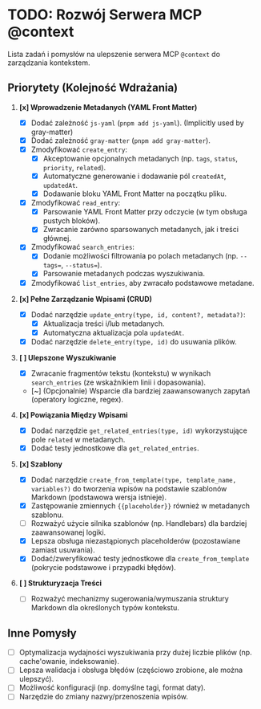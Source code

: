 # TODO: Rozwój Serwera MCP @context

Lista zadań i pomysłów na ulepszenie serwera MCP `@context` do zarządzania kontekstem.

## Priorytety (Kolejność Wdrażania)

1.  **[x] Wprowadzenie Metadanych (YAML Front Matter)**
    *   [x] Dodać zależność `js-yaml` (`pnpm add js-yaml`). (Implicitly used by gray-matter)
    *   [x] Dodać zależność `gray-matter` (`pnpm add gray-matter`).
    *   [x] Zmodyfikować `create_entry`:
        *   [x] Akceptowanie opcjonalnych metadanych (np. `tags`, `status`, `priority`, `related`).
        *   [x] Automatyczne generowanie i dodawanie pól `createdAt`, `updatedAt`.
        *   [x] Dodawanie bloku YAML Front Matter na początku pliku.
    *   [x] Zmodyfikować `read_entry`:
        *   [x] Parsowanie YAML Front Matter przy odczycie (w tym obsługa pustych bloków).
        *   [x] Zwracanie zarówno sparsowanych metadanych, jak i treści głównej.
    *   [x] Zmodyfikować `search_entries`:
        *   [x] Dodanie możliwości filtrowania po polach metadanych (np. `--tags=`, `--status=`).
        *   [x] Parsowanie metadanych podczas wyszukiwania.
    *   [x] Zmodyfikować `list_entries`, aby zwracało podstawowe metadane.

2.  **[x] Pełne Zarządzanie Wpisami (CRUD)**
    *   [x] Dodać narzędzie `update_entry(type, id, content?, metadata?)`:
        *   [x] Aktualizacja treści i/lub metadanych.
        *   [x] Automatyczna aktualizacja pola `updatedAt`.
    *   [x] Dodać narzędzie `delete_entry(type, id)` do usuwania plików.

3.  **[ ] Ulepszone Wyszukiwanie**
    *   [x] Zwracanie fragmentów tekstu (kontekstu) w wynikach `search_entries` (ze wskaźnikiem linii i dopasowania).
    *   [~] (Opcjonalnie) Wsparcie dla bardziej zaawansowanych zapytań (operatory logiczne, regex).

4.  **[x] Powiązania Między Wpisami**
    *   [x] Dodać narzędzie `get_related_entries(type, id)` wykorzystujące pole `related` w metadanych.
    *   [x] Dodać testy jednostkowe dla `get_related_entries`.

5.  **[x] Szablony**
    *   [x] Dodać narzędzie `create_from_template(type, template_name, variables?)` do tworzenia wpisów na podstawie szablonów Markdown (podstawowa wersja istnieje).
    *   [x] Zastępowanie zmiennych `{{placeholder}}` również w metadanych szablonu.
    *   [ ] Rozważyć użycie silnika szablonów (np. Handlebars) dla bardziej zaawansowanej logiki.
    *   [x] Lepsza obsługa niezastąpionych placeholderów (pozostawiane zamiast usuwania).
    *   [x] Dodać/zweryfikować testy jednostkowe dla `create_from_template` (pokrycie podstawowe i przypadki błędów).

6.  **[ ] Strukturyzacja Treści**
    *   [ ] Rozważyć mechanizmy sugerowania/wymuszania struktury Markdown dla określonych typów kontekstu.

## Inne Pomysły

*   [ ] Optymalizacja wydajności wyszukiwania przy dużej liczbie plików (np. cache'owanie, indeksowanie).
*   [ ] Lepsza walidacja i obsługa błędów (częściowo zrobione, ale można ulepszyć).
*   [ ] Możliwość konfiguracji (np. domyślne tagi, format daty).
*   [ ] Narzędzie do zmiany nazwy/przenoszenia wpisów. 